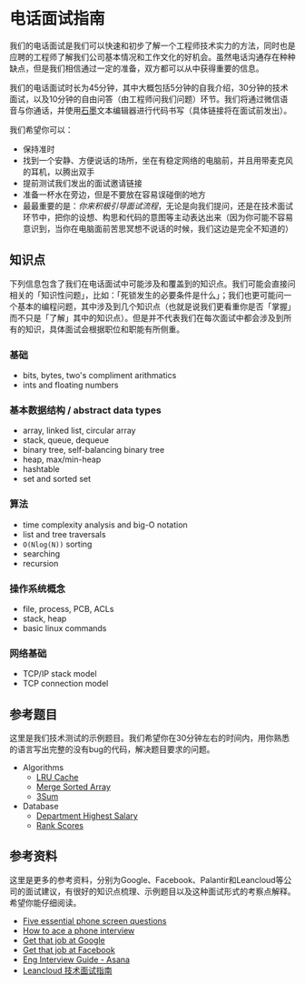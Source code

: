 # 电话面试指南

我们的电话面试是我们可以快速和初步了解一个工程师技术实力的方法，同时也是应聘的工程师了解我们公司基本情况和工作文化的好机会。虽然电话沟通存在种种缺点，但是我们相信通过一定的准备，双方都可以从中获得重要的信息。

我们的电话面试时长为45分钟，其中大概包括5分钟的自我介绍，30分钟的技术面试，以及10分钟的自由问答（由工程师问我们问题）环节。我们将通过微信语音与你通话，并使用[石墨](https://shimo.im/)文本编辑器进行代码书写（具体链接将在面试前发出）。

我们希望你可以：
- 保持准时
- 找到一个安静、方便说话的场所，坐在有稳定网络的电脑前，并且用带麦克风的耳机，以腾出双手
- 提前测试我们发出的面试邀请链接
- 准备一杯水在旁边，但是不要放在容易误碰倒的地方
- 最最重要的是：*你来积极引导面试流程*，无论是向我们提问，还是在技术面试环节中，把你的设想、构思和代码的意图等主动表达出来（因为你可能不容易意识到，当你在电脑面前苦思冥想不说话的时候，我们这边是完全不知道的）

## 知识点

下列信息包含了我们在电话面试中可能涉及和覆盖到的知识点。我们可能会直接问相关的「知识性问题」，比如：「死锁发生的必要条件是什么」；我们也更可能问一个基本的编程问题，其中涉及到几个知识点（也就是说我们更看重你是否「掌握」而不只是「了解」其中的知识点）。但是并不代表我们在每次面试中都会涉及到所有的知识，具体面试会根据职位和职能有所侧重。

### 基础
- bits, bytes, two's compliment arithmatics
- ints and floating numbers

### 基本数据结构 / abstract data types
- array, linked list, circular array
- stack, queue, dequeue
- binary tree, self-balancing binary tree
- heap, max/min-heap
- hashtable
- set and sorted set

### 算法
- time complexity analysis and big-O notation
- list and tree traversals
- `O(Nlog(N))` sorting
- searching
- recursion

### 操作系统概念
- file, process, PCB, ACLs
- stack, heap
- basic linux commands

### 网络基础
- TCP/IP stack model
- TCP connection model

## 参考题目

这里是我们技术测试的示例题目。我们希望你在30分钟左右的时间内，用你熟悉的语言写出完整的没有bug的代码，解决题目要求的问题。
+ Algorithms
  - [LRU Cache](https://leetcode.com/problems/lru-cache/)
  - [Merge Sorted Array](https://leetcode.com/problems/merge-sorted-array/)
  - [3Sum](https://leetcode.com/problems/3sum/)
+ Database
  - [Department Highest Salary](https://leetcode.com/problems/department-highest-salary/)
  - [Rank Scores](https://leetcode.com/problems/rank-scores/)

## 参考资料

这里是更多的参考资料，分别为Google、Facebook、Palantir和Leancloud等公司的面试建议，有很好的知识点梳理、示例题目以及这种面试形式的考察点解释。希望你能仔细阅读。
- [Five essential phone screen questions](https://sites.google.com/site/steveyegge2/five-essential-phone-screen-questions)
- [How to ace a phone interview](https://www.palantir.com/2012/09/how-to-ace-a-phone-interview/)
- [Get that job at Google](http://steve-yegge.blogspot.com/2008/03/get-that-job-at-google.html)
- [Get that job at Facebook](https://www.facebook.com/notes/facebook-engineering/get-that-job-at-facebook/10150964382448920/)
- [Eng Interview Guide - Asana](https://asana.com/eng/interview-guide)
- [Leancloud 技术面试指南](http://open.leancloud.cn/tech-interview-guide.html)

